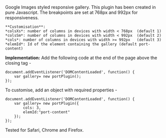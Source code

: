 Google Images styled responsive gallery. This plugin has been created in pure Javascript. 
    The breakpoints are set at 768px and 992px for responsiveness.

    **Customisation**:
    *colsXs*: number of columns in devices with width < 768px  (default 1)
    *colsSm*: number of columns in devices with width < 992px  (default 2)
    *cols*: number of columns in devices with width >= 992px   (default 3)
    *elemId*: Id of the element containing the gallery (default port-content)

**Implementation:**
Add the following code at the end of the page above the closing </body> tag - 
```
document.addEventListener('DOMContentLoaded', function() {
    var gallery= new portPlugin();
});
```
To customise, add an object with required properties -
```
document.addEventListener('DOMContentLoaded', function() {
    var gallery= new portPlugin({
        cols: 3,
        elemId:"port-content"
    });
});
```

Tested for Safari, Chrome and Firefox.